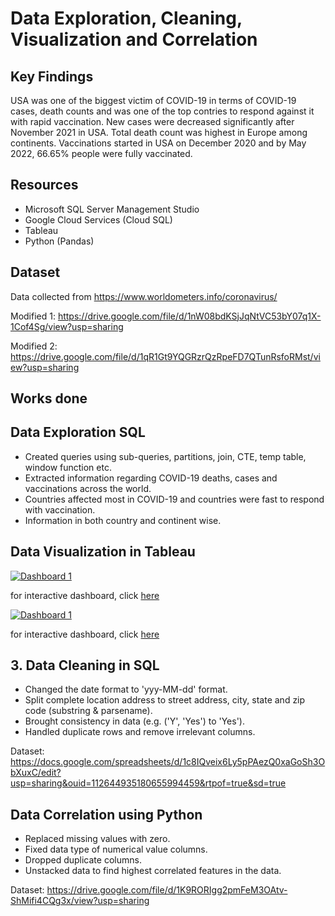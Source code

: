 # Data Exploration, Cleaning, Visualization and Correlation

## Key Findings

USA was one of the biggest victim of COVID-19 in terms of COVID-19 cases, death counts and was one of the top contries to respond against it with rapid vaccination. New cases were decreased significantly after November 2021 in USA. Total death count was highest in Europe among continents. Vaccinations started in USA on December 2020 and by May 2022, 66.65% people were fully vaccinated. 

## Resources

* Microsoft SQL Server Management Studio
* Google Cloud Services (Cloud SQL)
* Tableau
* Python (Pandas)

## Dataset

Data collected from https://www.worldometers.info/coronavirus/

Modified 1: https://drive.google.com/file/d/1nW08bdKSjJqNtVC53bY07q1X-1Cof4Sg/view?usp=sharing

Modified 2: https://drive.google.com/file/d/1qR1Gt9YQGRzrQzRpeFD7QTunRsfoRMst/view?usp=sharing

## Works done

## Data Exploration SQL 

* Created queries using sub-queries, partitions, join, CTE, temp table, window function etc. 
* Extracted information regarding COVID-19 deaths, cases and vaccinations across the world. 
* Countries affected most in COVID-19 and countries were fast to respond with vaccination. 
* Information in both country and continent wise. 

## Data Visualization in Tableau


<div class='tableauPlaceholder' id='viz1658011746897' style='position: relative'>
<a href='#'><img alt='Dashboard 1 ' src='https:&#47;&#47;public.tableau.com&#47;static&#47;images&#47;fi&#47;first_16557649026740&#47;Dashboard1&#47;1_rss.png' style='border: none' /></a><object class='tableauViz'  style='display:none;'><param name='host_url' value='https%3A%2F%2Fpublic.tableau.com%2F' /> <param name='embed_code_version' value='3' /> <param name='site_root' value='' /><param name='name' value='first_16557649026740&#47;Dashboard1' /><param name='tabs' value='no' /><param name='toolbar' value='yes' /><param name='static_image' value='https:&#47;&#47;public.tableau.com&#47;static&#47;images&#47;fi&#47;first_16557649026740&#47;Dashboard1&#47;1.png' /> <param name='animate_transition' value='yes' /><param name='display_static_image' value='yes' /><param name='display_spinner' value='yes' /><param name='display_overlay' value='yes' /><param name='display_count' value='yes' /><param name='language' value='en-US' /></object></div>

for interactive dashboard, click <a href="https://public.tableau.com/shared/S689FSFPB?:display_count=n&:origin=viz_share_link">here</a>


<div class='tableauPlaceholder' id='viz1658279229524' style='position: relative'><noscript><a href='#'><img alt='Dashboard 1 ' src='https:&#47;&#47;public.tableau.com&#47;static&#47;images&#47;Gl&#47;GlobalVaccinationReport&#47;Dashboard1&#47;1_rss.png' style='border: none' /></a></noscript><object class='tableauViz'  style='display:none;'><param name='host_url' value='https%3A%2F%2Fpublic.tableau.com%2F' /> <param name='embed_code_version' value='3' /> <param name='site_root' value='' /><param name='name' value='GlobalVaccinationReport&#47;Dashboard1' /><param name='tabs' value='no' /><param name='toolbar' value='yes' /><param name='static_image' value='https:&#47;&#47;public.tableau.com&#47;static&#47;images&#47;Gl&#47;GlobalVaccinationReport&#47;Dashboard1&#47;1.png' /> <param name='animate_transition' value='yes' /><param name='display_static_image' value='yes' /><param name='display_spinner' value='yes' /><param name='display_overlay' value='yes' /><param name='display_count' value='yes' /><param name='language' value='en-US' /><param name='filter' value='publish=yes' /></object></div>

for interactive dashboard, click <a href="https://public.tableau.com/views/GlobalVaccinationReport/Dashboard1?:language=en-US&publish=yes&:display_count=n&:origin=viz_share_link">here</a>

## 3. Data Cleaning in SQL

* Changed the date format to 'yyy-MM-dd' format.
* Split complete location address to street address, city, state and zip code (substring & parsename). 
* Brought consistency in data (e.g. ('Y', 'Yes') to 'Yes').  
* Handled duplicate rows and remove irrelevant columns. 

Dataset: https://docs.google.com/spreadsheets/d/1c8IQveix6Ly5pPAezQ0xaGoSh3ObXuxC/edit?usp=sharing&ouid=112644935180655994459&rtpof=true&sd=true

## Data Correlation using Python

* Replaced missing values with zero.
* Fixed data type of numerical value columns. 
* Dropped duplicate columns.
* Unstacked data to find highest correlated features in the data. 

Dataset: https://drive.google.com/file/d/1K9RORIgg2pmFeM3OAtv-ShMifi4CQg3x/view?usp=sharing

